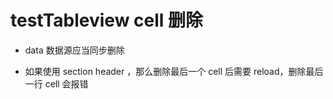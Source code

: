 # testTableview cell 删除


- data 数据源应当同步删除

- 如果使用 section header ，那么删除最后一个 cell 后需要 reload，删除最后一行 cell 会报错
